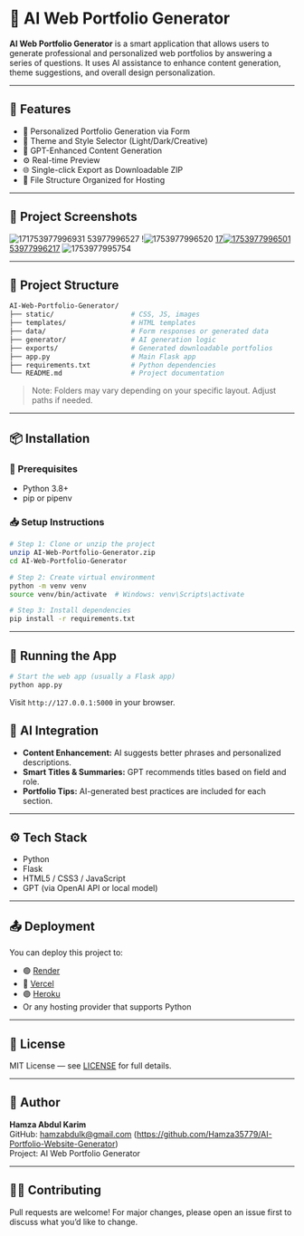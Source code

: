 # 🧠 AI Web Portfolio Generator

**AI Web Portfolio Generator** is a smart application that allows users to generate professional and personalized web portfolios by answering a series of questions. It uses AI assistance to enhance content generation, theme suggestions, and overall design personalization.

---

## 🚀 Features

- 🧑 Personalized Portfolio Generation via Form
- 🎨 Theme and Style Selector (Light/Dark/Creative)
- 🤖 GPT-Enhanced Content Generation
- ⚙️ Real-time Preview
- 🌐 Single-click Export as Downloadable ZIP
- 📂 File Structure Organized for Hosting
---

## 🎨 Project Screenshots

![17![1753977996931](https://github.com/user-attachments/assets/b221de05-68a6-4650-940d-130b863dca48)
53977996527](https://github.com/user-attachments/assets/6da84c18-9d03-451a-9915-14a9b52b4160)
!![1753977996520](https://github.com/user-attachments/assets/d7b9b121-98de-4fff-b241-008814e5d653)
[17![1753977996501](https://github.com/user-attachments/assets/080abb49-2514-4559-9049-4dd3c6aa89e5)
53977996217](https://github.com/user-attachments/assets/9a5b30f1-152d-4e80-8765-be64ee355e3a)
![1753977995754](https://github.com/user-attachments/assets/8b4b7666-814d-4559-8afe-b0d444f7db97)

---

## 📁 Project Structure

```bash
AI-Web-Portfolio-Generator/
├── static/                   # CSS, JS, images
├── templates/                # HTML templates
├── data/                     # Form responses or generated data
├── generator/                # AI generation logic
├── exports/                  # Generated downloadable portfolios
├── app.py                    # Main Flask app
├── requirements.txt          # Python dependencies
└── README.md                 # Project documentation
```

> Note: Folders may vary depending on your specific layout. Adjust paths if needed.

---

## 📦 Installation

### 🔧 Prerequisites

- Python 3.8+
- pip or pipenv

### 📥 Setup Instructions

```bash
# Step 1: Clone or unzip the project
unzip AI-Web-Portfolio-Generator.zip
cd AI-Web-Portfolio-Generator

# Step 2: Create virtual environment
python -m venv venv
source venv/bin/activate  # Windows: venv\Scripts\activate

# Step 3: Install dependencies
pip install -r requirements.txt
```

---

## 🧪 Running the App

```bash
# Start the web app (usually a Flask app)
python app.py
```

Visit `http://127.0.0.1:5000` in your browser.

## 🧠 AI Integration

- **Content Enhancement:** AI suggests better phrases and personalized descriptions.
- **Smart Titles & Summaries:** GPT recommends titles based on field and role.
- **Portfolio Tips:** AI-generated best practices are included for each section.

---

## ⚙️ Tech Stack

- Python
- Flask
- HTML5 / CSS3 / JavaScript
- GPT (via OpenAI API or local model)

---

## 📤 Deployment

You can deploy this project to:
- 🟢 [Render](https://render.com/)
- 🔵 [Vercel](https://vercel.com/)
- 🟣 [Heroku](https://heroku.com/)
- Or any hosting provider that supports Python

---

## 📃 License

MIT License — see [LICENSE](LICENSE) for full details.

---

## 👤 Author

**Hamza Abdul Karim**  
GitHub: hamzabdulk@gmail.com (https://github.com/Hamza35779/AI-Portfolio-Website-Generator)  
Project: AI Web Portfolio Generator

---

## 🙋‍♂️ Contributing

Pull requests are welcome! For major changes, please open an issue first to discuss what you’d like to change.




